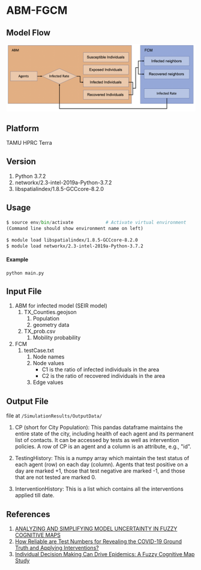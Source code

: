# ABM-FGCM
## Model Flow
![image](https://github.com/Jian-SiangHong1038/ABM-FGCM/blob/master/Model%20Flow.png)
## Platform
TAMU HPRC Terra

## Version
1. Python 3.7.2
2. networkx/2.3-intel-2019a-Python-3.7.2
3. libspatialindex/1.8.5-GCCcore-8.2.0 
## Usage

```python
$ source env/bin/activate            # Activate virtual environment 
(Command line should show environment name on left)
```

```
$ module load libspatialindex/1.8.5-GCCcore-8.2.0          
$ module load networkx/2.3-intel-2019a-Python-3.7.2			   
```
#### Example
```
python main.py
```
## Input File
1. ABM for infected model (SEIR model)
    1. TX_Counties.geojson
        1. Population
        2. geometry data
    2. TX_prob.csv
        1. Mobility probability
2. FCM
    1. testCase.txt
        1. Node names
        2. Node values
            - C1 is the ratio of infected individuals in the area
            - C2 is the ratio of recovered individuals in the area
        3. Edge values

## Output File
file at `/SimulationResults/OutputData/`

1. CP (short for City Population): This pandas dataframe maintains the entire state of the city, including health of each agent and its permanent list of contacts. It can be accessed by tests as well as intervention policies. A row of CP is an agent and a column is an attribute, e.g., "id".

2. TestingHistory: This is a numpy array which maintain the test status of each agent (row) on each day (column). Agents that test positive on a day are marked +1, those that test negative are marked -1, and those that are not tested are marked 0.

3. InterventionHistory: This is a list which contains all the interventions applied till date.

## References
1. [ANALYZING AND SIMPLIFYING MODEL UNCERTAINTY IN FUZZY COGNITIVE MAPS](https://ieeexplore.ieee.org/stamp/stamp.jsp?tp=&arnumber=8247923 "Title") 
2. [How Reliable are Test Numbers for Revealing the COVID-19 Ground Truth and Applying Interventions?](https://arxiv.org/abs/2004.12782 "Title")
3. [Individual Decision Making Can Drive Epidemics: A Fuzzy Cognitive Map Study](https://ieeexplore.ieee.org/document/6475999 "Title")

